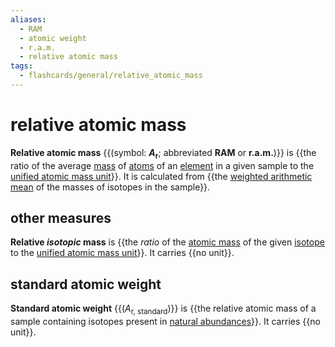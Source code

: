```yaml
---
aliases:
  - RAM
  - atomic weight
  - r.a.m.
  - relative atomic mass
tags:
  - flashcards/general/relative_atomic_mass
---
```


# relative atomic mass

__Relative atomic mass__ {{(symbol: ___A_<sub>r</sub>__; abbreviated __RAM__ or __r.a.m.__)}} is {{the ratio of the average [mass](mass.md) of [atoms](atom.md) of an [element](chemical%20element.md) in a given sample to the [unified atomic mass unit](dalton%20(unit).md)}}. It is calculated from {{the [weighted arithmetic mean](weighted%20arithmetic%20mean.md) of the masses of isotopes in the sample}}. <!--SR:!2023-09-25,134,290!2024-01-04,193,270!2024-03-09,205,230-->

## other measures

__Relative _isotopic_ mass__ is {{the _ratio_ of the [atomic mass](atomic%20mass.md) of the given [isotope](isotope.md) to the [unified atomic mass unit](dalton%20(unit).md)}}. It carries {{no unit}}. <!--SR:!2023-12-19,165,250!2024-04-02,288,330-->

## standard atomic weight

__Standard atomic weight__ {{(_A_<sub>r, standard</sub>)}} is {{the relative atomic mass of a sample containing isotopes present in [natural abundances](natural%20abundance.md)}}. It carries {{no unit}}. <!--SR:!2023-11-04,158,310!2023-09-26,70,190!2024-05-04,312,330-->
